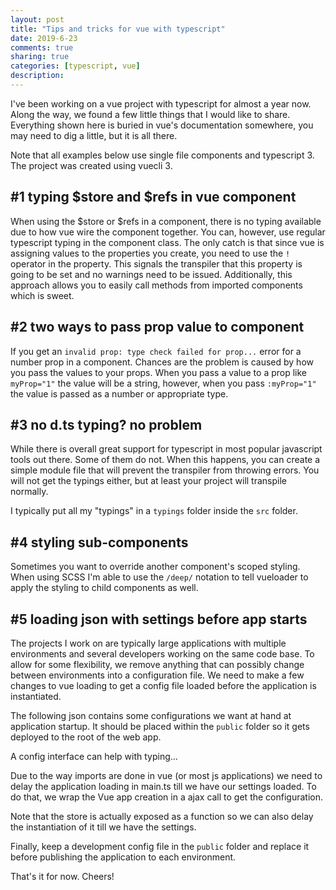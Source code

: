 ```yaml
---
layout: post
title: "Tips and tricks for vue with typescript"
date: 2019-6-23
comments: true
sharing: true
categories: [typescript, vue]
description: 
---
```


I've been working on a vue project with typescript for almost a year now. Along the way, we found a few little things that I would like to share. Everything shown here is buried in vue's documentation somewhere, you may need to dig a little, but it is all there.

Note that all examples below use single file components and typescript 3. The project was created using vuecli 3.

## #1 typing $store and $refs in vue component
When using the $store or $refs in a component, there is no typing available due to how vue wire the component together. You can, however, use regular typescript typing in the component class. The only catch is that since vue is assigning values to the properties you create, you need to use the ``!`` operator in the property. This signals the transpiler that this property is going to be set and no warnings need to be issued. Additionally, this approach allows you to easily call methods from imported components which is sweet.

<script src="https://gist.github.com/jlucaspains/2f1da248d8f78cf11f817c2aeed4cf91.js"></script>

## #2 two ways to pass prop value to component
If you get an ``invalid prop: type check failed for prop...`` error for a number prop in a component. Chances are the problem is caused by how you pass the values to your props. When you pass a value to a prop like `myProp="1"` the value will be a string, however, when you pass ``:myProp="1"`` the value is passed as a number or appropriate type.

<script src="https://gist.github.com/jlucaspains/73a5207e26e26e7d52122ddfbdfba881.js"></script>

## #3 no d.ts typing? no problem
While there is overall great support for typescript in most popular javascript tools out there. Some of them do not. When this happens, you can create a simple module file that will prevent the transpiler from throwing errors. You will not get the typings either, but at least your project will transpile normally.

I typically put all my "typings" in a ``typings`` folder inside the ``src`` folder.

<script src="https://gist.github.com/jlucaspains/2db0291be9fbab0b0297e62687c2306e.js"></script>

## #4 styling sub-components
Sometimes you want to override another component's scoped styling. When using SCSS I'm able to use the `/deep/` notation to tell vueloader to apply the styling to child components as well. 

<script src="https://gist.github.com/jlucaspains/5a3d9c4f6e3387402b6b45df2490701b.js"></script>

## #5 loading json with settings before app starts
The projects I work on are typically large applications with multiple environments and several developers working on the same code base. To allow for some flexibility, we remove anything that can possibly change between environments into a configuration file. We need to make a few changes to vue loading to get a config file loaded before the application is instantiated.

The following json contains some configurations we want at hand at application startup. It should be placed within the ``public`` folder so it gets deployed to the root of the web app.
<script src="https://gist.github.com/jlucaspains/922c60645fb852e783cb4a41a6e16254.js"></script>

A config interface can help with typing...
<script src="https://gist.github.com/jlucaspains/40de3b7fb7bd6fe74803e1ff757439a1.js"></script>

Due to the way imports are done in vue (or most js applications) we need to delay the application loading in main.ts till we have our settings loaded. To do that, we wrap the Vue app creation in a ajax call to get the configuration. 

Note that the store is actually exposed as a function so we can also delay the instantiation of it till we have the settings.

<script src="https://gist.github.com/jlucaspains/ef060a082a4ddc6d28ca19aeed394d59.js"></script>

Finally, keep a development config file in the ``public`` folder and replace it before publishing the application to each environment. 

That's it for now. Cheers!